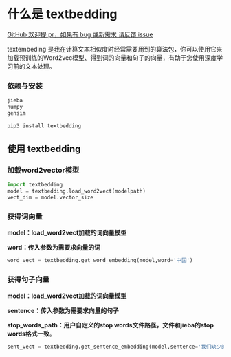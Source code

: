 # 什么是 textbedding

[GitHub 欢迎提 pr，如果有 bug 或新需求 请反馈 issue](https://github.com/Hanscal/textembedding/issues)

textembeding 是我在计算文本相似度时经常需要用到的算法包，你可以使用它来加载预训练的Word2vec模型、得到词的向量和句子的向量，有助于您使用深度学习前的文本处理。

### 依赖与安装

```bash
jieba
numpy
gensim
```

```py
pip3 install textbedding
```

## 使用 textbedding

### 加载word2vector模型

```py
import textbedding
model = textbedding.load_word2vect(modelpath)
vect_dim = model.vector_size
```

### 获得词向量

**model：load_word2vect加载的词向量模型**

**word：传入参数为需要求向量的词**

```py
word_vect = textbedding.get_word_embedding(model,word='中国')
```

### 获得句子向量

**model：load_word2vect加载的词向量模型**

**sentence：传入参数为需要求向量的句子**

**stop_words_path：用户自定义的stop words文件路径，文件和jieba的stop words格式一致**。

```py
sent_vect = textbedding.get_sentence_embedding(model,sentence='我们缺少的不是机会，而是在机会面前将自己重新归零的勇气。',stop_words_path='')
```
